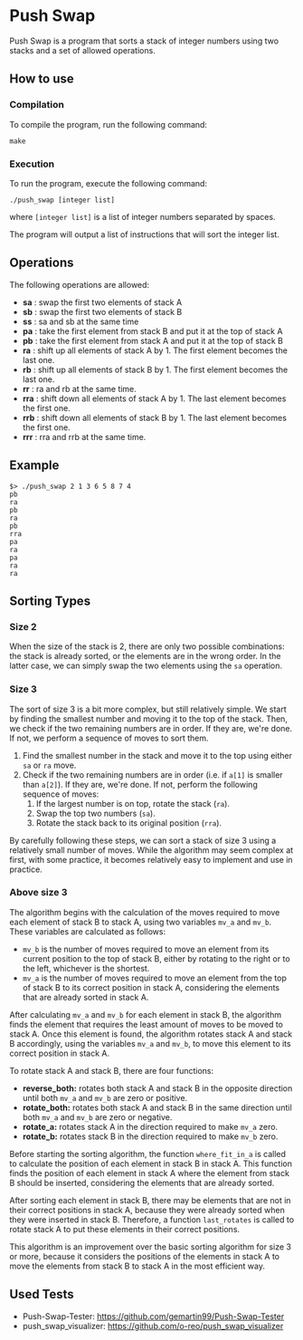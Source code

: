 # Push Swap

Push Swap is a program that sorts a stack of integer numbers using two stacks and a set of allowed operations.

## How to use

### Compilation

To compile the program, run the following command:

```
make
```

### Execution

To run the program, execute the following command:

```
./push_swap [integer list]
```

where `[integer list]` is a list of integer numbers separated by spaces.

The program will output a list of instructions that will sort the integer list.

## Operations

The following operations are allowed:

- **sa** : swap the first two elements of stack A
- **sb** : swap the first two elements of stack B
- **ss** : sa and sb at the same time
- **pa** : take the first element from stack B and put it at the top of stack A
- **pb** : take the first element from stack A and put it at the top of stack B
- **ra** : shift up all elements of stack A by 1. The first element becomes the last one.
- **rb** : shift up all elements of stack B by 1. The first element becomes the last one.
- **rr** : ra and rb at the same time.
- **rra** : shift down all elements of stack A by 1. The last element becomes the first one.
- **rrb** : shift down all elements of stack B by 1. The last element becomes the first one.
- **rrr** : rra and rrb at the same time.

## Example

```
$> ./push_swap 2 1 3 6 5 8 7 4
pb
ra
pb
ra
pb
rra
pa
ra
pa
ra
ra
```
## Sorting Types

### Size 2

When the size of the stack is 2, there are only two possible combinations: the stack is already sorted, or the elements are in the wrong order. In the latter case, we can simply swap the two elements using the `sa` operation.

### Size 3

The sort of size 3 is a bit more complex, but still relatively simple. We start by finding the smallest number and moving it to the top of the stack. Then, we check if the two remaining numbers are in order. If they are, we're done. If not, we perform a sequence of moves to sort them.

1. Find the smallest number in the stack and move it to the top using either `sa` or `ra` move.
2. Check if the two remaining numbers are in order (i.e. if `a[1]` is smaller than `a[2]`). If they are, we're done. If not, perform the following sequence of moves:
    1. If the largest number is on top, rotate the stack (`ra`).
    2. Swap the top two numbers (`sa`).
    3. Rotate the stack back to its original position (`rra`).

By carefully following these steps, we can sort a stack of size 3 using a relatively small number of moves. While the algorithm may seem complex at first, with some practice, it becomes relatively easy to implement and use in practice.

### Above size 3

The algorithm begins with the calculation of the moves required to move each element of stack B to stack A, using two variables `mv_a` and `mv_b`. These variables are calculated as follows:
- `mv_b` is the number of moves required to move an element from its current position to the top of stack B, either by rotating to the right or to the left, whichever is the shortest.
- `mv_a` is the number of moves required to move an element from the top of stack B to its correct position in stack A, considering the elements that are already sorted in stack A.

After calculating `mv_a` and `mv_b` for each element in stack B, the algorithm finds the element that requires the least amount of moves to be moved to stack A. Once this element is found, the algorithm rotates stack A and stack B accordingly, using the variables `mv_a` and `mv_b`, to move this element to its correct position in stack A.

To rotate stack A and stack B, there are four functions:
- **reverse_both:** rotates both stack A and stack B in the opposite direction until both `mv_a` and `mv_b` are zero or positive.
- **rotate_both:** rotates both stack A and stack B in the same direction until both `mv_a` and `mv_b` are zero or negative.
- **rotate_a:** rotates stack A in the direction required to make `mv_a` zero.
- **rotate_b:** rotates stack B in the direction required to make `mv_b` zero.

Before starting the sorting algorithm, the function `where_fit_in_a` is called to calculate the position of each element in stack B in stack A. This function finds the position of each element in stack A where the element from stack B should be inserted, considering the elements that are already sorted.

After sorting each element in stack B, there may be elements that are not in their correct positions in stack A, because they were already sorted when they were inserted in stack B. Therefore, a function `last_rotates` is called to rotate stack A to put these elements in their correct positions.

This algorithm is an improvement over the basic sorting algorithm for size 3 or more, because it considers the positions of the elements in stack A to move the elements from stack B to stack A in the most efficient way.

## Used Tests
- Push-Swap-Tester: https://github.com/gemartin99/Push-Swap-Tester
-  push_swap_visualizer: https://github.com/o-reo/push_swap_visualizer